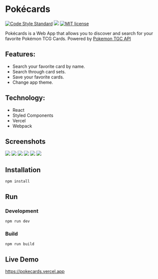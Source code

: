 #  Pokécards
[![Code Style Standard](https://camo.githubusercontent.com/d0f65430681b67b7104f6130ada8c098ec5f66ba/68747470733a2f2f696d672e736869656c64732e696f2f62616467652f636f64652532307374796c652d7374616e646172642d627269676874677265656e2e7376673f7374796c653d666c6174)](https://github.com/standard/standard)
![](https://www.repostatus.org/badges/latest/wip.svg)
[![MIT license](https://img.shields.io/badge/License-MIT-blue.svg)](https://lbesson.mit-license.org/)

Pokécards is a Web App that allows you to discover and search for your favorite Pokémon TCG Cards. Powered by [Pokemon TGC API](https://pokemontcg.io)

## Features:

* Search your favorite card by name.
* Search through card sets.
* Save your favorite cards.
* Change app theme.

## Technology:
* React
* Styled Components
* Vercel
* Webpack

## Screenshots
![](https://jose-stuff.s3.us-east-2.amazonaws.com/Pokecards/pokecards-1.png)
![](https://jose-stuff.s3.us-east-2.amazonaws.com/Pokecards/pokecards-3.png)
![](https://jose-stuff.s3.us-east-2.amazonaws.com/Pokecards/pokecards-2.png)
![](https://jose-stuff.s3.us-east-2.amazonaws.com/Pokecards/pokecards-5.png)
![](https://jose-stuff.s3.us-east-2.amazonaws.com/Pokecards/pokecards-6.png)
![](https://jose-stuff.s3.us-east-2.amazonaws.com/Pokecards/pokecards-4.png)

## Installation

```
npm install
```

## Run

### Development

```
npm run dev
```

### Build

```
npm run build
```

## Live Demo

https://pokecards.vercel.app
